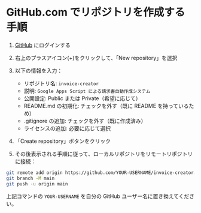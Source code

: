 # GitHub.com でリポジトリを作成する手順

1. [GitHub](https://github.com/) にログインする

2. 右上のプラスアイコン(+)をクリックして、「New repository」を選択

3. 以下の情報を入力：

   - リポジトリ名: `invoice-creator`
   - 説明: `Google Apps Script による請求書自動作成システム`
   - 公開設定: Public または Private（希望に応じて）
   - README.md の初期化: チェックを外す（既に README を持っているため）
   - .gitignore の追加: チェックを外す（既に作成済み）
   - ライセンスの追加: 必要に応じて選択

4. 「Create repository」ボタンをクリック

5. その後表示される手順に従って、ローカルリポジトリをリモートリポジトリに接続：

```bash
git remote add origin https://github.com/YOUR-USERNAME/invoice-creator.git
git branch -M main
git push -u origin main
```

上記コマンドの `YOUR-USERNAME` を自分の GitHub ユーザー名に置き換えてください。
